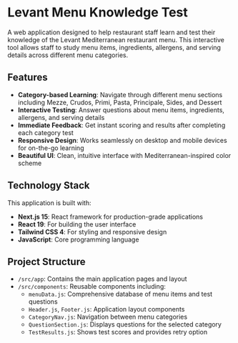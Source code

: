 # Levant Menu Knowledge Test

A web application designed to help restaurant staff learn and test their knowledge of the Levant Mediterranean restaurant menu. This interactive tool allows staff to study menu items, ingredients, allergens, and serving details across different menu categories.

## Features

- **Category-based Learning**: Navigate through different menu sections including Mezze, Crudos, Primi, Pasta, Principale, Sides, and Dessert
- **Interactive Testing**: Answer questions about menu items, ingredients, allergens, and serving details
- **Immediate Feedback**: Get instant scoring and results after completing each category test
- **Responsive Design**: Works seamlessly on desktop and mobile devices for on-the-go learning
- **Beautiful UI**: Clean, intuitive interface with Mediterranean-inspired color scheme

## Technology Stack

This application is built with:

- **Next.js 15**: React framework for production-grade applications
- **React 19**: For building the user interface
- **Tailwind CSS 4**: For styling and responsive design
- **JavaScript**: Core programming language

## Project Structure

- `/src/app`: Contains the main application pages and layout
- `/src/components`: Reusable components including:
  - `menuData.js`: Comprehensive database of menu items and test questions
  - `Header.js`, `Footer.js`: Application layout components
  - `CategoryNav.js`: Navigation between menu categories
  - `QuestionSection.js`: Displays questions for the selected category
  - `TestResults.js`: Shows test scores and provides retry option
